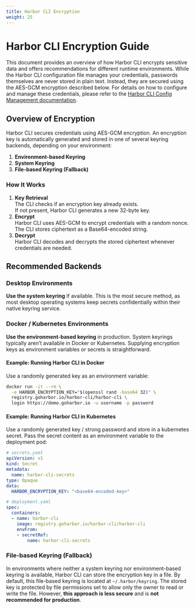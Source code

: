 ```yaml
---
title: Harbor CLI Encryption
weight: 25
---
```


# Harbor CLI Encryption Guide

This document provides an overview of how Harbor CLI encrypts sensitive data and offers recommendations for different runtime environments. While the Harbor CLI configuration file manages your credentials, passwords themselves are never stored in plain text. Instead, they are secured using the AES-GCM encryption described below. For details on how to configure and manage these credentials, please refer to the [Harbor CLI Config Management documentation](../cli-config).

## Overview of Encryption
Harbor CLI secures credentials using AES-GCM encryption. An encryption key is automatically generated and stored in one of several keyring backends, depending on your environment:

1. **Environment-based Keyring**  
2. **System Keyring**  
3. **File-based Keyring (Fallback)**

### How It Works
1. **Key Retrieval**  
    The CLI checks if an encryption key already exists.  
    If not present, Harbor CLI generates a new 32-byte key.
2. **Encrypt**  
    Harbor CLI uses AES-GCM to encrypt credentials with a random nonce.  
    The CLI stores ciphertext as a Base64-encoded string.
3. **Decrypt**  
    Harbor CLI decodes and decrypts the stored ciphertext whenever credentials are needed.

## Recommended Backends
### Desktop Environments
**Use the system keyring** if available. This is the most secure method, as most desktop operating systems keep secrets confidentially within their native keyring service.

### Docker / Kubernetes Environments
**Use the environment-based keyring** in production. System keyrings typically aren’t available in Docker or Kubernetes. Supplying encryption keys as environment variables or secrets is straightforward.

#### Example: Running Harbor CLI in Docker
Use a randomly generated key as an environment variable:
```bash
docker run -it --rm \
  -e HARBOR_ENCRYPTION_KEY="$(openssl rand -base64 32)" \
  registry.goharbor.io/harbor-cli/harbor-cli \
  login https://demo.goharbor.io -u username -p password
```

#### Example: Running Harbor CLI in Kubernetes
Use a randomly generated key / strong password and store in a kubernetes secret. Pass the secret content as an environment variable to the deployment pod:
```yaml
# secrets.yaml
apiVersion: v1
kind: Secret
metadata:
  name: harbor-cli-secrets
type: Opaque
data:
  HARBOR_ENCRYPTION_KEY: "<base64-encoded-key>"

# deployment.yaml
spec:
  containers:
  - name: harbor-cli
    image: registry.goharbor.io/harbor-cli/harbor-cli
    envFrom:
    - secretRef:
        name: harbor-cli-secrets
```

### File-based Keyring (Fallback)

In environments where neither a system keyring nor environment-based keyring is available, Harbor CLI can store the encryption key in a file. By default, this file-based keyring is located at `~/.harbor/keyring`. The stored key is protected by file permissions set to allow only the owner to read or write the file. However, **this approach is less secure** and is **not recommended for production**.
